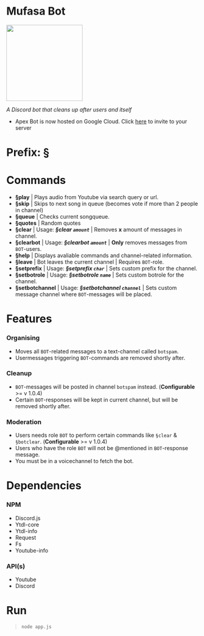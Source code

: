 # Mufasa Bot

<img src="https://i.imgur.com/9otS8GZ.png" height="200" width="200" />

*A Discord bot that cleans up after users and itself*
* Apex Bot is now hosted on Google Cloud. Click [here](https://discordapp.com/oauth2/authorize?client_id=550368724851490816&scope=bot&permissions=8) to invite to your server
# Prefix: §

# Commands 
- **§play** | Plays audio from Youtube via search query or url.
- **§skip** | Skips to next song in queue (becomes vote if more than 2 people in channel)
- **§queue** | Checks current songqueue.
- **§quotes** | Random quotes
- **§clear** | Usage: ***§clear `amount`*** | Removes **x** amount of messages in channel.
- **§clearbot** | Usage: ***§clearbot `amount`*** | **Only** removes messages from `BOT`-users.
- **§help** | Displays avaliable commands and channel-related information.
- **§leave** | Bot leaves the current channel | Requires `BOT`-role. 
- **§setprefix** | Usage: ***§setprefix `char`*** | Sets custom prefix for the channel. 
- **§setbotrole** | Usage: ***§setbotrole `name`*** | Sets custom botrole for the channel. 
- **§setbotchannel** | Usage: ***§setbotchannel `channel`*** | Sets custom message channel where `BOT`-messages will be placed. 

# Features
<h3>Organising</h3>

* Moves all `BOT`-related messages to a text-channel called `botspam`.
* Usermessages triggering `BOT`-commands are removed shortly after.
<h3>Cleanup</h3>

* `BOT`-messages will be posted in channel `botspam` instead. (**Configurable** >= v 1.0.4)
* Certain `BOT`-responses will be kept in current channel, but will be removed shortly after.
<h3>Moderation</h3>

* Users needs role `BOT` to perform certain commands like `§clear` & `§botclear`. (**Configurable** >= v 1.0.4)
* Users who have the role `BOT` will not be @mentioned in `BOT`-response message.
* You must be in a voicechannel to fetch the bot. 
# Dependencies
<h3>NPM</h3>

* Discord.js
* Ytdl-core
* Ytdl-info
* Request
* Fs
* Youtube-info
<h3>API(s)</h3>

* Youtube
* Discord
# Run

> `node app.js`
